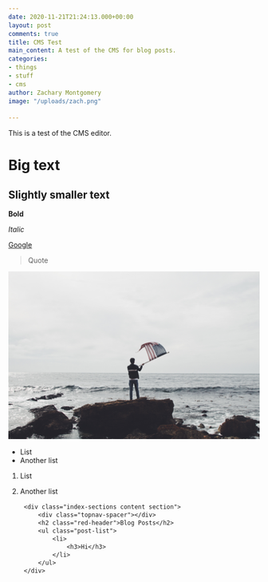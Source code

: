 ```yaml
---
date: 2020-11-21T21:24:13.000+00:00
layout: post
comments: true
title: CMS Test
main_content: A test of the CMS for blog posts.
categories:
- things
- stuff
- cms
author: Zachary Montgomery
image: "/uploads/zach.png"

---
```

This is a test of the CMS editor.

# Big text

## Slightly smaller text

**Bold**

_Italic_

[Google](https://google.com/ "Google")

> Quote

![](/uploads/matthew-gonzalez-qvbpxygzzwg-unsplash.jpg)

* List
* Another list

1. List
2. Another list

        <div class="index-sections content section">
            <div class="topnav-spacer"></div>
            <h2 class="red-header">Blog Posts</h2>
            <ul class="post-list">
                <li>
                    <h3>Hi</h3>
                </li>
            </ul>
        </div>